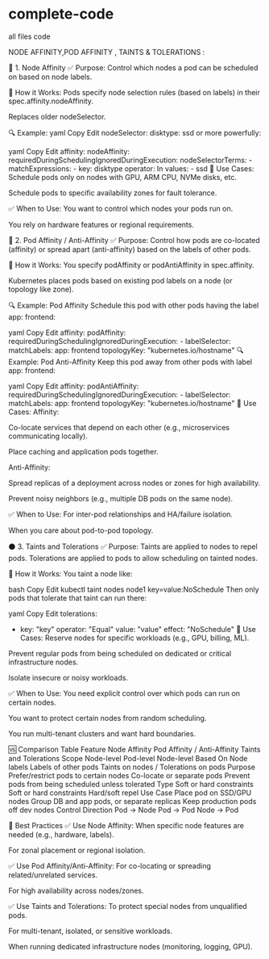 # complete-code
all files code

NODE AFFINITY,POD AFFINITY , TAINTS & TOLERATIONS :

🔶 1. Node Affinity
✅ Purpose:
Control which nodes a pod can be scheduled on based on node labels.

🧩 How it Works:
Pods specify node selection rules (based on labels) in their spec.affinity.nodeAffinity.

Replaces older nodeSelector.

🔍 Example:
yaml
Copy
Edit
nodeSelector:
  disktype: ssd
or more powerfully:

yaml
Copy
Edit
affinity:
  nodeAffinity:
    requiredDuringSchedulingIgnoredDuringExecution:
      nodeSelectorTerms:
      - matchExpressions:
        - key: disktype
          operator: In
          values:
          - ssd
🧠 Use Cases:
Schedule pods only on nodes with GPU, ARM CPU, NVMe disks, etc.

Schedule pods to specific availability zones for fault tolerance.

✅ When to Use:
You want to control which nodes your pods run on.

You rely on hardware features or regional requirements.

🔷 2. Pod Affinity / Anti-Affinity
✅ Purpose:
Control how pods are co-located (affinity) or spread apart (anti-affinity) based on the labels of other pods.

🧩 How it Works:
You specify podAffinity or podAntiAffinity in spec.affinity.

Kubernetes places pods based on existing pod labels on a node (or topology like zone).

🔍 Example: Pod Affinity
Schedule this pod with other pods having the label app: frontend:

yaml
Copy
Edit
affinity:
  podAffinity:
    requiredDuringSchedulingIgnoredDuringExecution:
    - labelSelector:
        matchLabels:
          app: frontend
      topologyKey: "kubernetes.io/hostname"
🔍 Example: Pod Anti-Affinity
Keep this pod away from other pods with label app: frontend:

yaml
Copy
Edit
affinity:
  podAntiAffinity:
    requiredDuringSchedulingIgnoredDuringExecution:
    - labelSelector:
        matchLabels:
          app: frontend
      topologyKey: "kubernetes.io/hostname"
🧠 Use Cases:
Affinity:

Co-locate services that depend on each other (e.g., microservices communicating locally).

Place caching and application pods together.

Anti-Affinity:

Spread replicas of a deployment across nodes or zones for high availability.

Prevent noisy neighbors (e.g., multiple DB pods on the same node).

✅ When to Use:
For inter-pod relationships and HA/failure isolation.

When you care about pod-to-pod topology.

⚫ 3. Taints and Tolerations
✅ Purpose:
Taints are applied to nodes to repel pods. Tolerations are applied to pods to allow scheduling on tainted nodes.

🧩 How it Works:
You taint a node like:

bash
Copy
Edit
kubectl taint nodes node1 key=value:NoSchedule
Then only pods that tolerate that taint can run there:

yaml
Copy
Edit
tolerations:
- key: "key"
  operator: "Equal"
  value: "value"
  effect: "NoSchedule"
🧠 Use Cases:
Reserve nodes for specific workloads (e.g., GPU, billing, ML).

Prevent regular pods from being scheduled on dedicated or critical infrastructure nodes.

Isolate insecure or noisy workloads.

✅ When to Use:
You need explicit control over which pods can run on certain nodes.

You want to protect certain nodes from random scheduling.

You run multi-tenant clusters and want hard boundaries.

🆚 Comparison Table
Feature	Node Affinity	Pod Affinity / Anti-Affinity	Taints and Tolerations
Scope	Node-level	Pod-level	Node-level
Based On	Node labels	Labels of other pods	Taints on nodes / Tolerations on pods
Purpose	Prefer/restrict pods to certain nodes	Co-locate or separate pods	Prevent pods from being scheduled unless tolerated
Type	Soft or hard constraints	Soft or hard constraints	Hard/soft repel
Use Case	Place pod on SSD/GPU nodes	Group DB and app pods, or separate replicas	Keep production pods off dev nodes
Control Direction	Pod → Node	Pod → Pod	Node → Pod

🧠 Best Practices
✅ Use Node Affinity:
When specific node features are needed (e.g., hardware, labels).

For zonal placement or regional isolation.

✅ Use Pod Affinity/Anti-Affinity:
For co-locating or spreading related/unrelated services.

For high availability across nodes/zones.

✅ Use Taints and Tolerations:
To protect special nodes from unqualified pods.

For multi-tenant, isolated, or sensitive workloads.

When running dedicated infrastructure nodes (monitoring, logging, GPU).
